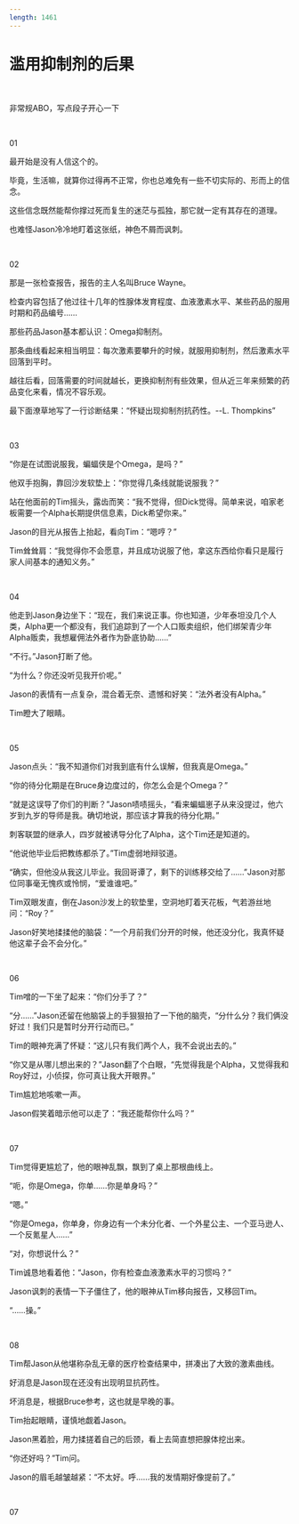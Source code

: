 ```yaml
---
length: 1461
---
```


# 滥用抑制剂的后果

<br>

非常规ABO，写点段子开心一下

<br>

01

最开始是没有人信这个的。

毕竟，生活嘛，就算你过得再不正常，你也总难免有一些不切实际的、形而上的信念。

这些信念既然能帮你撑过死而复生的迷茫与孤独，那它就一定有其存在的道理。

也难怪Jason冷冷地盯着这张纸，神色不屑而讽刺。

<br>

02

那是一张检查报告，报告的主人名叫Bruce Wayne。

检查内容包括了他过往十几年的性腺体发育程度、血液激素水平、某些药品的服用时期和药品编号……

那些药品Jason基本都认识：Omega抑制剂。

那条曲线看起来相当明显：每次激素要攀升的时候，就服用抑制剂，然后激素水平回落到平时。

越往后看，回落需要的时间就越长，更换抑制剂有些效果，但从近三年来频繁的药品变化来看，情况不容乐观。

最下面潦草地写了一行诊断结果：“怀疑出现抑制剂抗药性。--L. Thompkins”

<br>

03

“你是在试图说服我，蝙蝠侠是个Omega，是吗？”

他双手抱胸，靠回沙发软垫上：“你觉得几条线就能说服我？”

站在他面前的Tim摇头，露齿而笑：“我不觉得，但Dick觉得。简单来说，咱家老板需要一个Alpha长期提供信息素，Dick希望你来。”

Jason的目光从报告上抬起，看向Tim：“嗯哼？”

Tim耸耸肩：“我觉得你不会愿意，并且成功说服了他，拿这东西给你看只是履行家人间基本的通知义务。”

<br>

04

他走到Jason身边坐下：“现在，我们来说正事。你也知道，少年泰坦没几个人类，Alpha更一个都没有，我们追踪到了一个人口贩卖组织，他们绑架青少年Alpha贩卖，我想雇佣法外者作为卧底协助……”

“不行。”Jason打断了他。

“为什么？你还没听见我开价呢。”

Jason的表情有一点复杂，混合着无奈、遗憾和好笑：“法外者没有Alpha。”

Tim瞪大了眼睛。

<br>

05

Jason点头：“我不知道你们对我到底有什么误解，但我真是Omega。”

“你的待分化期是在Bruce身边度过的，你怎么会是个Omega？”

“就是这误导了你们的判断？”Jason啧啧摇头，“看来蝙蝠崽子从来没提过，他六岁到九岁的导师是我。确切地说，那应该才算我的待分化期。”

刺客联盟的继承人，四岁就被诱导分化了Alpha，这个Tim还是知道的。

“他说他毕业后把教练都杀了。”Tim虚弱地辩驳道。

“确实，但他没从我这儿毕业。我回哥谭了，剩下的训练移交给了……”Jason对那位同事毫无愧疚或怜悯，“爱谁谁吧。”

Tim双眼发直，倒在Jason沙发上的软垫里，空洞地盯着天花板，气若游丝地问：“Roy？”

Jason好笑地揉揉他的脑袋：“一个月前我们分开的时候，他还没分化，我真怀疑他这辈子会不会分化。”

<br>

06

Tim噌的一下坐了起来：“你们分手了？”

“分……”Jason还留在他脑袋上的手狠狠拍了一下他的脑壳，“分什么分？我们俩没好过！我们只是暂时分开行动而已。”

Tim的眼神充满了怀疑：“这儿只有我们两个人，我不会说出去的。”

“你又是从哪儿想出来的？”Jason翻了个白眼，“先觉得我是个Alpha，又觉得我和Roy好过，小侦探，你可真让我大开眼界。”

Tim尴尬地咳嗽一声。

Jason假笑着暗示他可以走了：“我还能帮你什么吗？”

<br>

07

Tim觉得更尴尬了，他的眼神乱飘，飘到了桌上那根曲线上。

“呃，你是Omega，你单……你是单身吗？”

“嗯。”

“你是Omega，你单身，你身边有一个未分化者、一个外星公主、一个亚马逊人、一个反氪星人……”

“对，你想说什么？”

Tim诚恳地看着他：“Jason，你有检查血液激素水平的习惯吗？”

Jason讽刺的表情一下子僵住了，他的眼神从Tim移向报告，又移回Tim。

“……操。”

<br>

08

Tim帮Jason从他堪称杂乱无章的医疗检查结果中，拼凑出了大致的激素曲线。

好消息是Jason现在还没有出现明显抗药性。

坏消息是，根据Bruce参考，这也就是早晚的事。

Tim抬起眼睛，谨慎地觑着Jason。

Jason黑着脸，用力揉搓着自己的后颈，看上去简直想把腺体挖出来。

“你还好吗？”Tim问。

Jason的眉毛越皱越紧：“不太好。呼……我的发情期好像提前了。”

<br>

07

<br>

